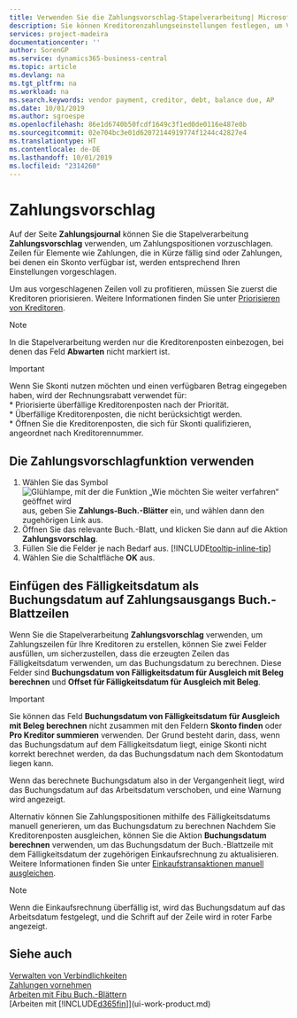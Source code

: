 ```yaml
---
title: Verwenden Sie die Zahlungsvorschlag-Stapelverarbeitung| Microsoft Docs
description: Sie können Kreditorenzahlungseinstellungen festlegen, um Vorschläge für Zahlungen zu erhalten, die in Kürze fällig sind oder für die ein Rabatt verfügbar ist.
services: project-madeira
documentationcenter: ''
author: SorenGP
ms.service: dynamics365-business-central
ms.topic: article
ms.devlang: na
ms.tgt_pltfrm: na
ms.workload: na
ms.search.keywords: vendor payment, creditor, debt, balance due, AP
ms.date: 10/01/2019
ms.author: sgroespe
ms.openlocfilehash: 86e1d6740b50fcdf1649c3f1ed0de0116e487e0b
ms.sourcegitcommit: 02e704bc3e01d62072144919774f1244c42827e4
ms.translationtype: HT
ms.contentlocale: de-DE
ms.lasthandoff: 10/01/2019
ms.locfileid: "2314260"
---
```

# <a name="suggest-vendor-payments"></a>Zahlungsvorschlag
Auf der Seite **Zahlungsjournal** können Sie die Stapelverarbeitung **Zahlungsvorschlag** verwenden, um Zahlungspositionen vorzuschlagen. Zeilen für Elemente wie Zahlungen, die in Kürze fällig sind oder Zahlungen, bei denen ein Skonto verfügbar ist, werden entsprechend Ihren Einstellungen vorgeschlagen.

Um aus vorgeschlagenen Zeilen voll zu profitieren, müssen Sie zuerst die Kreditoren priorisieren. Weitere Informationen finden Sie unter [Priorisieren von Kreditoren](purchasing-how-prioritize-vendors.md).  

> [!NOTE]  
> In die Stapelverarbeitung werden nur die Kreditorenposten einbezogen, bei denen das Feld **Abwarten** nicht markiert ist.  

> [!IMPORTANT]  
>   Wenn Sie Skonti nutzen möchten und einen verfügbaren Betrag eingegeben haben, wird der Rechnungsrabatt verwendet für:  
    * Priorisierte überfällige Kreditorenposten nach der Priorität.   
    * Überfällige Kreditorenposten, die nicht berücksichtigt werden.  
    * Öffnen Sie die Kreditorenposten, die sich für Skonti qualifizieren, angeordnet nach Kreditorennummer.  

## <a name="to-use-the-suggest-vendor-payments-function"></a>Die Zahlungsvorschlagfunktion verwenden
1. Wählen Sie das Symbol ![Glühlampe, mit der die Funktion „Wie möchten Sie weiter verfahren“ geöffnet wird](media/ui-search/search_small.png "Wie möchten Sie weiter verfahren?") aus, geben Sie **Zahlungs-Buch.-Blätter** ein, und wählen dann den zugehörigen Link aus.  
2. Öffnen Sie das relevante Buch.-Blatt, und klicken Sie dann auf die Aktion **Zahlungsvorschlag**.  
3. Füllen Sie die Felder je nach Bedarf aus. [!INCLUDE[tooltip-inline-tip](includes/tooltip-inline-tip_md.md)]  
4. Wählen Sie die Schaltfläche **OK** aus.  

## <a name="to-insert-the-due-date-as-posting-date-on-payment-journal-lines"></a>Einfügen des Fälligkeitsdatum als Buchungsdatum auf Zahlungsausgangs Buch.-Blattzeilen
Wenn Sie die Stapelverarbeitung **Zahlungsvorschlag** verwenden, um Zahlungszeilen für Ihre Kreditoren zu erstellen, können Sie zwei Felder ausfüllen, um sicherzustellen, dass die erzeugten Zeilen das Fälligkeitsdatum verwenden, um das Buchungsdatum zu berechnen. Diese Felder sind **Buchungsdatum von Fälligkeitsdatum für Ausgleich mit Beleg berechnen** und **Offset für Fälligkeitsdatum für Ausgleich mit Beleg**.  

> [!IMPORTANT]  
>   Sie können das Feld **Buchungsdatum von Fälligkeitsdatum für Ausgleich mit Beleg berechnen** nicht zusammen mit den Feldern **Skonto finden** oder **Pro Kreditor summieren** verwenden. Der Grund besteht darin, dass, wenn das Buchungsdatum auf dem Fälligkeitsdatum liegt, einige Skonti nicht korrekt berechnet werden, da das Buchungsdatum nach dem Skontodatum liegen kann.  

Wenn das berechnete Buchungsdatum also in der Vergangenheit liegt, wird das Buchungsdatum auf das Arbeitsdatum verschoben, und eine Warnung wird angezeigt.  

Alternativ können Sie Zahlungspositionen mithilfe des Fälligkeitsdatums manuell generieren, um das Buchungsdatum zu berechnen Nachdem Sie Kreditorenposten ausgleichen, können Sie die Aktion **Buchungsdatum berechnen** verwenden, um das Buchungsdatum der Buch.-Blattzeile mit dem Fälligkeitsdatum der zugehörigen Einkaufsrechnung zu aktualisieren. Weitere Informationen finden Sie unter [Einkaufstransaktionen manuell ausgleichen](payables-how-apply-purchase-transactions-manually.md).  

> [!NOTE]  
>   Wenn die Einkaufsrechnung überfällig ist, wird das Buchungsdatum auf das Arbeitsdatum festgelegt, und die Schrift auf der Zeile wird in roter Farbe angezeigt.  

## <a name="see-also"></a>Siehe auch
[Verwalten von Verbindlichkeiten](payables-manage-payables.md)  
[Zahlungen vornehmen](payables-make-payments.md)  
[Arbeiten mit Fibu Buch.-Blättern](ui-work-general-journals.md)  
[Arbeiten mit [!INCLUDE[d365fin](includes/d365fin_md.md)]](ui-work-product.md)  
